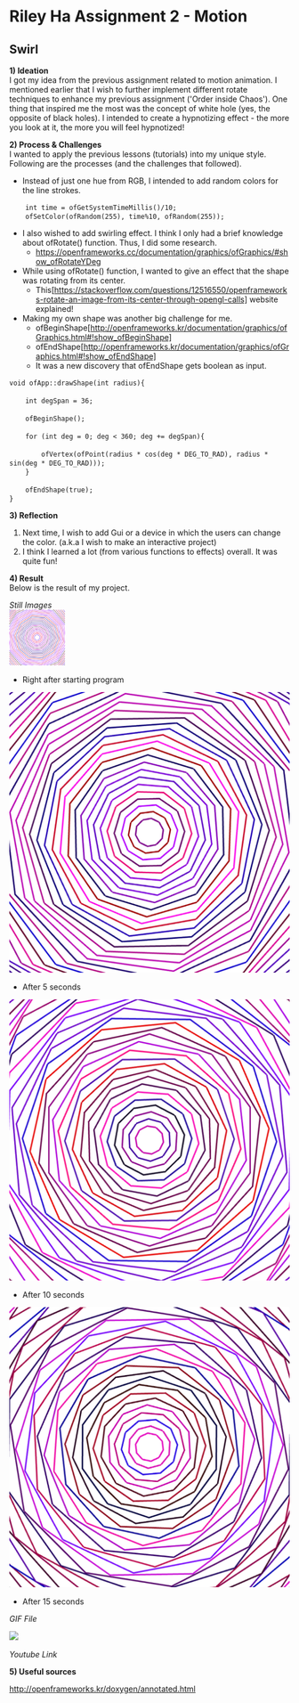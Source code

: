 # Riley Ha Assignment 2 - Motion

## Swirl

**1) Ideation** <br> 
I got my idea from the previous assignment related to motion animation. 
I mentioned earlier that I wish to further implement different rotate techniques to enhance my previous assignment ('Order inside Chaos').
One thing that inspired me the most was the concept of white hole (yes, the opposite of black holes).
I intended to create a hypnotizing effect - the more you look at it, the more you will feel hypnotized!

**2) Process & Challenges** <br>
I wanted to apply the previous lessons (tutorials) into my unique style. 
Following are the processes (and the challenges that followed). 

- Instead of just one hue from RGB, I intended to add random colors for the line strokes.
```
    int time = ofGetSystemTimeMillis()/10;
    ofSetColor(ofRandom(255), time%10, ofRandom(255));

```
- I also wished to add swirling effect. I think I only had a brief knowledge about ofRotate() function. Thus, I did some research. 
  - https://openframeworks.cc/documentation/graphics/ofGraphics/#show_ofRotateYDeg
- While using ofRotate() function, I wanted to give an effect that the shape was rotating from its center.
  - This[https://stackoverflow.com/questions/12516550/openframeworks-rotate-an-image-from-its-center-through-opengl-calls] website explained!
- Making my own shape was another big challenge for me. 
  - ofBeginShape[http://openframeworks.kr/documentation/graphics/ofGraphics.html#!show_ofBeginShape]
  - ofEndShape[http://openframeworks.kr/documentation/graphics/ofGraphics.html#!show_ofEndShape]
  - It was a new discovery that ofEndShape gets boolean as input.
```
void ofApp::drawShape(int radius){
    
    int degSpan = 36;
    
    ofBeginShape();
    
    for (int deg = 0; deg < 360; deg += degSpan){
        
        ofVertex(ofPoint(radius * cos(deg * DEG_TO_RAD), radius * sin(deg * DEG_TO_RAD)));
    }
    
    ofEndShape(true);
}

```

**3) Reflection** <br>
1) Next time, I wish to add Gui or a device in which the users can change the color. (a.k.a I wish to make an interactive project)
2) I think I learned a lot (from various functions to effects) overall. It was quite fun!

**4) Result** <br>
Below is the result of my project.

*Still Images* <br>
<img src=Images/result1.png width="100" height="100">
- Right after starting program <br>

![](Images/result2.png)
- After 5 seconds <br>

![](Images/result3.png)
- After 10 seconds <br>

![](Images/result4.png)
- After 15 seconds <br>


*GIF File* <br>

![](Images/result1.gif)

*Youtube Link* <br>

**5) Useful sources** <br>

http://openframeworks.kr/doxygen/annotated.html
